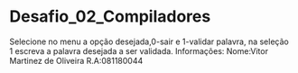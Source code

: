 # Desafio_02_Compiladores
Selecione no menu a opção desejada,0-sair e 1-validar palavra, na seleção 1 escreva a palavra desejada a ser validada.
Informações:
Nome:Vitor Martinez de Oliveira
R.A:081180044
